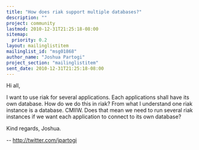 ```yaml
---
title: "How does riak support multiple databases?"
description: ""
project: community
lastmod: 2010-12-31T21:25:18-08:00
sitemap:
  priority: 0.2
layout: mailinglistitem
mailinglist_id: "msg01868"
author_name: "Joshua Partogi"
project_section: "mailinglistitem"
sent_date: 2010-12-31T21:25:18-08:00
---
```



Hi all,

I want to use riak for several applications. Each applications shall have
its own database. How do we do this in riak? From what I understand one riak
instance is a database. CMIIW. Does that mean we need to run several riak
instances if we want each application to connect to its own database?

Kind regards,
Joshua.

-- 
http://twitter.com/jpartogi 
